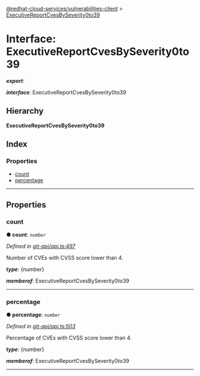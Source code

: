 [@redhat-cloud-services/vulnerabilities-client](../README.md) > [ExecutiveReportCvesBySeverity0to39](../interfaces/executivereportcvesbyseverity0to39.md)

# Interface: ExecutiveReportCvesBySeverity0to39

*__export__*: 

*__interface__*: ExecutiveReportCvesBySeverity0to39

## Hierarchy

**ExecutiveReportCvesBySeverity0to39**

## Index

### Properties

* [count](executivereportcvesbyseverity0to39.md#count)
* [percentage](executivereportcvesbyseverity0to39.md#percentage)

---

## Properties

<a id="count"></a>

###  count

**● count**: *`number`*

*Defined in [git-api/api.ts:497](https://github.com/RedHatInsights/javascript-clients/blob/master/packages/vulnerabilities/git-api/api.ts#L497)*

Number of CVEs with CVSS score lower than 4.

*__type__*: {number}

*__memberof__*: ExecutiveReportCvesBySeverity0to39

___
<a id="percentage"></a>

###  percentage

**● percentage**: *`number`*

*Defined in [git-api/api.ts:503](https://github.com/RedHatInsights/javascript-clients/blob/master/packages/vulnerabilities/git-api/api.ts#L503)*

Percentage of CVEs with CVSS score lower than 4.

*__type__*: {number}

*__memberof__*: ExecutiveReportCvesBySeverity0to39

___

